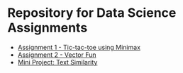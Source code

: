 # Repository for Data Science Assignments

 - [Assignment 1 - Tic-tac-toe using Minimax](https://github.com/PBASOFT/Data-Science/tree/main/Assignment%201)
 - [Assignment 2 - Vector Fun](https://github.com/PBASOFT/Data-Science/tree/main/Assignment%202)
 - [Mini Project: Text Similarity](https://github.com/PBASOFT/Data-Science/tree/main/Assignment%203)

